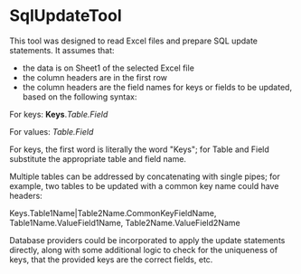 # SqlUpdateTool

This tool was designed to read Excel files and prepare SQL update statements. It assumes that:

- the data is on Sheet1 of the selected Excel file
- the column headers are in the first row
- the column headers are the field names for keys or fields to be updated, based on the following syntax:

For keys: **Keys**.*Table.Field*

For values: *Table.Field*

For keys, the first word is literally the word "Keys"; for Table and Field substitute the appropriate table and field name.

Multiple tables can be addressed by concatenating with single pipes; for example, two tables to be updated with a common key name could have headers:

Keys.Table1Name|Table2Name.CommonKeyFieldName, Table1Name.ValueField1Name, Table2Name.ValueField2Name

Database providers could be incorporated to apply the update statements directly, along with some additional logic to check for the uniqueness of keys, that the provided keys are the correct fields, etc.
